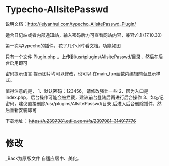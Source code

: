 # Typecho-AllsitePasswd
说明文档：http://leiyanhui.com/typecho_AllsitePasswd_Plugin/

适合日记站或者内部通知站，输入密码后方可查看网站内容，兼容v1.1 (17.10.30)

第一次写typecho的插件，花了几个小时看文档。功能如图

只有一个文件 Plugin.php 。上传到/usr/plugins/AllsitePasswd/目录，然后在后台启用即可

密码提示语言 提示图片均可以修改，也可以 在main_fun函数内编辑前台显示样式。

值得注意的是，
1、默认密码：123456，请修改强壮一些
2、因为入口是index.php，后台操作可能会被拦截，建议前台登陆后再进行后台操作
3、如忘记密码，建议直接删除/usr/plugins/AllsitePasswd/目录 后进入后台删除插件，然后重新安装即可

下载地址： ~~https://u2397981.ctfile.com/fs/2397981-314917776~~

# 修改
_Back为原版文件
自适应居中、美化。

